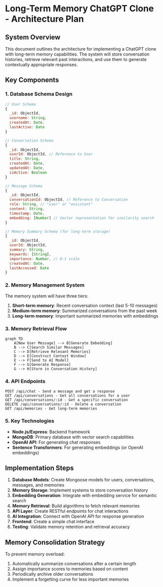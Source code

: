 # Long-Term Memory ChatGPT Clone - Architecture Plan

## System Overview

This document outlines the architecture for implementing a ChatGPT clone with long-term memory capabilities. The system will store conversation histories, retrieve relevant past interactions, and use them to generate contextually appropriate responses.

## Key Components

### 1. Database Schema Design

```javascript
// User Schema
{
  _id: ObjectId,
  username: String,
  createdAt: Date,
  lastActive: Date
}

// Conversation Schema
{
  _id: ObjectId,
  userId: ObjectId, // Reference to User
  title: String,
  createdAt: Date,
  updatedAt: Date,
  isActive: Boolean
}

// Message Schema
{
  _id: ObjectId,
  conversationId: ObjectId, // Reference to Conversation
  role: String, // "user" or "assistant"
  content: String,
  timestamp: Date,
  embedding: [Number] // Vector representation for similarity search
}

// Memory Summary Schema (for long-term storage)
{
  _id: ObjectId,
  userId: ObjectId,
  summary: String,
  keywords: [String],
  importance: Number, // 0-1 scale
  createdAt: Date,
  lastAccessed: Date
}
```

### 2. Memory Management System

The memory system will have three tiers:
1. **Short-term memory**: Recent conversation context (last 5-10 messages)
2. **Medium-term memory**: Summarized conversations from the past week
3. **Long-term memory**: Important summarized memories with embeddings

### 3. Memory Retrieval Flow

```mermaid
graph TD
    A[New User Message] --> B[Generate Embedding]
    B --> C[Search Similar Messages]
    C --> D[Retrieve Relevant Memories]
    D --> E[Construct Context Window]
    E --> F[Send to AI Model]
    F --> G[Generate Response]
    G --> H[Store in Conversation History]
```

### 4. API Endpoints

```
POST /api/chat - Send a message and get a response
GET /api/conversations - Get all conversations for a user
GET /api/conversations/:id - Get a specific conversation
DELETE /api/conversations/:id - Delete a conversation
GET /api/memories - Get long-term memories
```

### 5. Key Technologies

- **Node.js/Express**: Backend framework
- **MongoDB**: Primary database with vector search capabilities
- **OpenAI API**: For generating chat responses
- **Sentence Transformers**: For generating embeddings (or OpenAI embeddings)

## Implementation Steps

1. **Database Models**: Create Mongoose models for users, conversations, messages, and memories
2. **Memory Storage**: Implement systems to store conversation history
3. **Embedding Generation**: Integrate with embedding service for semantic search
4. **Memory Retrieval**: Build algorithms to fetch relevant memories
5. **API Layer**: Create RESTful endpoints for chat interactions
6. **AI Integration**: Connect with OpenAI API for response generation
7. **Frontend**: Create a simple chat interface
8. **Testing**: Validate memory retention and retrieval accuracy

## Memory Consolidation Strategy

To prevent memory overload:
1. Automatically summarize conversations after a certain length
2. Assign importance scores to memories based on content
3. Periodically archive older conversations
4. Implement a forgetting curve for less important memories